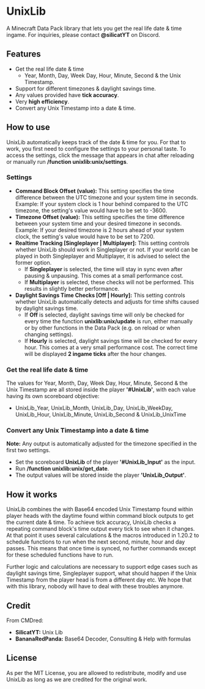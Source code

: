 # UnixLib
A Minecraft Data Pack library that lets you get the real life date & time ingame. For inquiries, please contact **@silicatYT** on Discord.

## Features
- Get the real life date & time
  - Year, Month, Day, Week Day, Hour, Minute, Second & the Unix Timestamp.
- Support for different timezones & daylight savings time.
- Any values provided have **tick accuracy**.
- Very **high efficiency**.
- Convert any Unix Timestamp into a date & time.

## How to use
UnixLib automatically keeps track of the date & time for you. For that to work, you first need to configure the settings to your personal taste. To access the settings, click the message that appears in chat after reloading or manually run **/function unixlib:unix/settings**.
### Settings
- **Command Block Offset (value):** This setting specifies the time difference between the UTC timezone and your system time in seconds. Example: If your system clock is 1 hour behind compared to the UTC timezone, the setting's value would have to be set to -3600.
- **Timezone Offset (value):** This setting specifies the time difference between your system time and your desired timezone in seconds. Example: If your desired timezone is 2 hours ahead of your system clock, the setting's value would have to be set to 7200.
- **Realtime Tracking [Singleplayer | Multiplayer]:** This setting controls whether UnixLib should work in Singleplayer or not. If your world can be played in both Singleplayer and Multiplayer, it is advised to select the former option.
  - If **Singleplayer** is selected, the time will stay in sync even after pausing & unpausing. This comes at a small performance cost.
  - If **Multiplayer** is selected, these checks will not be performed. This results in slightly better performance.
- **Daylight Savings Time Checks [Off | Hourly]:** This setting controls whether UnixLib automatically detects and adjusts for time shifts caused by daylight savings time.
  - If **Off** is selected, daylight savings time will only be checked for every time the function **unixlib:unix/update** is run, either manually or by other functions in the Data Pack (e.g. on reload or when changing settings).
  - If **Hourly** is selected, daylight savings time will be checked for every hour. This comes at a very small performance cost. The correct time will be displayed **2 ingame ticks** after the hour changes.
### Get the real life date & time
The values for Year, Month, Day, Week Day, Hour, Minute, Second & the Unix Timestamp are all stored inside the player **'#UnixLib'**, with each value having its own scoreboard objective:
- UnixLib_Year, UnixLib_Month, UnixLib_Day, UnixLib_WeekDay, UnixLib_Hour, UnixLib_Minute, UnixLib_Second & UnixLib_UnixTime
### Convert any Unix Timestamp into a date & time
**Note:** Any output is automatically adjusted for the timezone specified in the first two settings.
- Set the scoreboard **UnixLib** of the player **'#UnixLib_Input'** as the input.
- Run **/function unixlib:unix/get_date**.
- The output values will be stored inside the player **'UnixLib_Output'**.

## How it works
UnixLib combines the with Base64 encoded Unix Timestamp found within player heads with the daytime found within command block outputs to get the current date & time. To achieve tick accuracy, UnixLib checks a repeating command block's time output every tick to see when it changes. At that point it uses several calculations & the macros introduced in 1.20.2 to schedule functions to run when the next second, minute, hour and day passes. This means that once time is synced, no further commands except for these scheduled functions have to run.

Further logic and calculations are necessary to support edge cases such as daylight savings time, Singleplayer support, what should happen if the Unix Timestamp from the player head is from a different day etc. We hope that with this library, nobody will have to deal with these troubles anymore.

## Credit
From CMDred:
- **SilicatYT:** Unix Lib
- **BananaRedPanda:** Base64 Decoder, Consulting & Help with formulas

## License
As per the MIT License, you are allowed to redistribute, modify and use UnixLib as long as we are credited for the original work.
